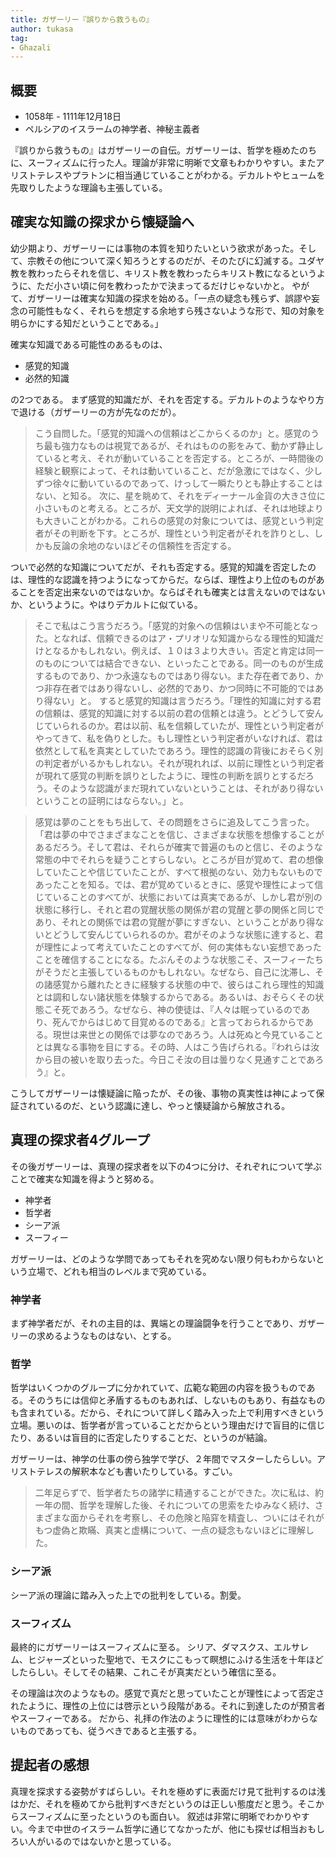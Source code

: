 ```yaml
---
title: ガザーリー『誤りから救うもの』
author: tukasa
tag: 
- Ghazali
---
```

## 概要

- 1058年 - 1111年12月18日 
- ペルシアのイスラームの神学者、神秘主義者

『誤りから救うもの』はガザーリーの自伝。ガザーリーは、哲学を極めたのちに、スーフィズムに行った人。理論が非常に明晰で文章もわかりやすい。またアリストテレスやプラトンに相当通じていることがわかる。デカルトやヒュームを先取りしたような理論も主張している。

## 確実な知識の探求から懐疑論へ

幼少期より、ガザーリーには事物の本質を知りたいという欲求があった。そして、宗教その他について深く知ろうとするのだが、そのたびに幻滅する。ユダヤ教を教わったらそれを信じ、キリスト教を教わったらキリスト教になるというように、ただ小さい頃に何を教わったかで決まってるだけじゃないかと。
やがて、ガザーリーは確実な知識の探求を始める。「一点の疑念も残らず、誤謬や妄念の可能性もなく、それらを想定する余地すら残さないような形で、知の対象を明らかにする知だということである。」

確実な知識である可能性のあるものは、

- 感覚的知識
- 必然的知識

の2つである。
まず感覚的知識だが、それを否定する。デカルトのようなやり方で退ける（ガザーリーの方が先なのだが）。

>こう自問した。「感覚的知識への信頼はどこからくるのか」と。感覚のうち最も強力なものは視覚であるが、それはものの影をみて、動かず静止していると考え、それが動いていることを否定する。ところが、一時間後の経験と観察によって、それは動いていること、だが急激にではなく、少しずつ徐々に動いているのであって、けっして一瞬たりとも静止することはない、と知る。
>次に、星を眺めて、それをディーナール金貨の大きさ位に小さいものと考える。ところが、天文学的説明によれば、それは地球よりも大きいことがわかる。これらの感覚の対象については、感覚という判定者がその判断を下す。ところが、理性という判定者がそれを詐りとし、しかも反論の余地のないほどその信頼性を否定する。

ついで必然的な知識についてだが、それも否定する。感覚的知識を否定したのは、理性的な認識を持つようになってからだ。ならば、理性より上位のものがあることを否定出来ないのではないか。ならばそれも確実とは言えないのではないか、というように。やはりデカルトに似ている。

>そこで私はこう言うだろう。「感覚的対象への信頼はいまや不可能となった。となれば、信頼できるのはア・プリオリな知識からなる理性的知識だけとなるかもしれない。例えば、１０は３より大きい。否定と肯定は同一のものについては結合できない、といったことである。同一のものが生成するものであり、かつ永遠なものではあり得ない。また存在者であり、かつ非存在者ではあり得ないし、必然的であり、かつ同時に不可能的ではあり得ない」と。
>すると感覚的知識は言うだろう。「理性的知識に対する君の信頼は、感覚的知識に対する以前の君の信頼とは違う。とどうして安んじていられるのか。君は以前、私を信頼していたが、理性という判定者がやってきて、私を偽りとした。もし理性という判定者がいなければ、君は依然として私を真実としていたであろう。理性的認識の背後におそらく別の判定者がいるかもしれない。それが現れれば、以前に理性という判定者が現れて感覚の判断を誤りとしたように、理性の判断を誤りとするだろう。そのような認識がまだ現れていないということは、それがあり得ないということの証明にはならない。」と。

>感覚は夢のことをもち出して、その問題をさらに追及してこう言った。「君は夢の中でさまざまなことを信じ、さまざまな状態を想像することがあるだろう。そして君は、それらが確実で普遍のものと信じ、そのような常態の中でそれらを疑うことすらしない。ところが目が覚めて、君の想像していたことや信じていたことが、すべて根拠のない、効力もないものであったことを知る。では、君が覚めているときに、感覚や理性によって信じていることのすべてが、状態においては真実であるが、しかし君が別の状態に移行し、それと君の覚醒状態の関係が君の覚醒と夢の関係と同じであり、それとの関係では君の覚醒が夢にすぎない、ということがあり得ないとどうして安んじていられるのか。君がそのような状態に達すると、君が理性によって考えていたことのすべてが、何の実体もない妄想であったことを確信することになる。たぶんそのような状態こそ、スーフィーたちがそうだと主張しているものかもしれない。なぜなら、自己に沈滞し、その諸感覚から離れたときに経験する状態の中で、彼らはこれら理性的知識とは調和しない諸状態を体験するからである。あるいは、おそらくその状態こそ死であろう。なぜなら、神の使徒は、『人々は眠っているのであり、死んでからはじめて目覚めるのである』と言っておられるからである。現世は来世との関係では夢なのであろう。人は死ぬと今見ていることとは異なる事物を目にする。その時、人はこう告げられる。『われらは汝から目の被いを取り去った。今日こそ汝の目は曇りなく見通すことであろう』と。

こうしてガザーリーは懐疑論に陥ったが、その後、事物の真実性は神によって保証されているのだ、という認識に達し、やっと懐疑論から解放される。

## 真理の探求者4グループ

その後ガザーリーは、真理の探求者を以下の4つに分け、それぞれについて学ぶことで確実な知識を得ようと努める。

- 神学者
- 哲学者
- シーア派
- スーフィー

ガザーリーは、どのような学問であってもそれを究めない限り何もわからないという立場で、どれも相当のレベルまで究めている。

### 神学者

まず神学者だが、それの主目的は、異端との理論闘争を行うことであり、ガザーリーの求めるようなものはない、とする。

### 哲学

哲学はいくつかのグループに分かれていて、広範な範囲の内容を扱うものである。そのうちには信仰と矛盾するものもあれば、しないものもあり、有益なものも含まれている。だから、それについて詳しく踏み入った上で利用すべきという立場。悪いのは、哲学者が言っていることだからという理由だけで盲目的に信じたり、あるいは盲目的に否定したりすることだ、というのが結論。

ガザーリーは、神学の仕事の傍ら独学で学び、２年間でマスターしたらしい。アリストテレスの解釈本なども書いたりしている。すごい。

>二年足らずで、哲学者たちの諸学に精通することができた。次に私は、約一年の間、哲学を理解した後、それについての思索をたゆみなく続け、さまざまな面からそれを考察し、その危険と陥穽を精査し、ついにはそれがもつ虚偽と欺瞞、真実と虚構について、一点の疑念もないほどに理解した。

### シーア派

シーア派の理論に踏み入った上での批判をしている。割愛。

### スーフィズム

最終的にガザーリーはスーフィズムに至る。
シリア、ダマスクス、エルサレム、ヒジャーズといった聖地で、モスクにこもって瞑想にふける生活を十年ほどしたらしい。そしてその結果、これこそが真実だという確信に至る。

その理論は次のようなもの。感覚で真だと思っていたことが理性によって否定されたように、理性の上位には啓示という段階がある。それに到達したのが預言者やスーフィーである。
だから、礼拝の作法のように理性的には意味がわからないものであっても、従うべきであると主張する。

## 提起者の感想

真理を探求する姿勢がすばらしい。それを極めずに表面だけ見て批判するのは浅はかだ、それを極めてから批判すべきだというのは正しい態度だと思う。そこからスーフィズムに至ったというのも面白い。
叙述は非常に明晰でわかりやすい。今まで中世のイスラーム哲学に通じてなかったが、他にも探せば相当おもしろい人がいるのではないかと思っている。
